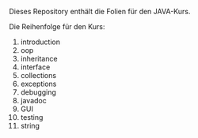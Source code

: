 Dieses Repository enthält die Folien für den JAVA-Kurs.

Die Reihenfolge für den Kurs:
1. introduction
2. oop
3. inheritance
4. interface
5. collections
6. exceptions
7. debugging
8. javadoc
9. GUI
10. testing
11. string
